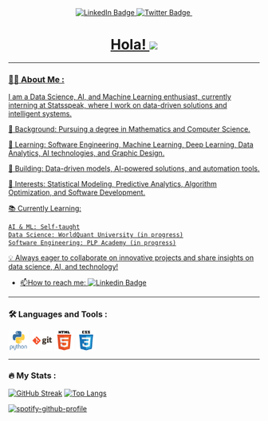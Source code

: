 
<div id ="badges" align ="center">
  <a href="https://www.linkedin.com/in/sidney-muriuki-688207285/">
    <img src="https://img.shields.io/badge/LinkedIn-blue?style=for-the-badge&logo=linkedin&logoColor=white" alt="LinkedIn Badge"/>
  </a>
  <a href="https://twitter.com/nino_sidney">
    <img src="https://img.shields.io/badge/Twitter-blue?style=for-the-badge&logo=twitter&logoColor=white" alt="Twitter Badge"/>
    <img src="https://komarev.com/ghpvc/?username=BackendSid22&style=flat-square&color=blue" alt=""/>
    <h1>
  Hola!
  <img src="https://media.giphy.com/media/hvRJCLFzcasrR4ia7z/giphy.gif" width="30px"/>
</h1>
</div>


---


### :man_technologist: About Me :
I am a Data Science, AI, and Machine Learning enthusiast, currently interning at Statsspeak, where I work on data-driven solutions and intelligent systems.

🔹 Background: Pursuing a degree in Mathematics and Computer Science.

🔹 Learning: Software Engineering, Machine Learning, Deep Learning, Data Analytics, AI technologies, and Graphic Design.

🔹 Building: Data-driven models, AI-powered solutions, and automation tools.

🔹 Interests: Statistical Modeling, Predictive Analytics, Algorithm Optimization, and Software Development.

📚 Currently Learning:

    AI & ML: Self-taught
    Data Science: WorldQuant University (in progress)
    Software Engineering: PLP Academy (in progress)

💡 Always eager to collaborate on innovative projects and share insights on data science, AI, and technology!
  
- :mailbox:How to reach me: [![Linkedin Badge](https://img.shields.io/badge/Sidney-blue?style=for-the-badge&logo=linkedin&logoColor=white)](https://www.linkedin.com/in/sidney-muriuki-688207285)

---


### :hammer_and_wrench: Languages and Tools :
<div>
  <img src="https://github.com/devicons/devicon/blob/master/icons/python/python-original-wordmark.svg" title="Python" width="40" height="40"/>&nbsp;
  <img src="https://github.com/devicons/devicon/blob/master/icons/git/git-original-wordmark.svg" title="Git" **alt="Git" width="40" height="40"/>
  <img src="https://github.com/devicons/devicon/blob/master/icons/html5/html5-original-wordmark.svg" title="HTML5" width="40" height="40"/>
  <img src="https://github.com/devicons/devicon/blob/master/icons/css3/css3-original-wordmark.svg" width="40" height="40"/>
  
</div>



---


### :fire: My Stats :
[![GitHub Streak](https://streak-stats.demolab.com?user=mathncode-sid&theme=dark&date_format=M%20j%5B%2C%20Y%5D)](https://git.io/streak-stats)
[![Top Langs](https://github-readme-stats.vercel.app/api/top-langs/?username=mathncode-sid&layout=compact&theme=vision-friendly-dark)](https://github.com/anuraghazra/github-readme-stats)
</p>

[![spotify-github-profile](https://spotify-github-profile.kittinanx.com/api/view?uid=31yz6m4wddhreglybmzuahea2tuy&cover_image=true&theme=default&show_offline=true&background_color=121212&interchange=true)](https://spotify-github-profile.kittinanx.com/api/view?uid=31yz6m4wddhreglybmzuahea2tuy&redirect=true)
